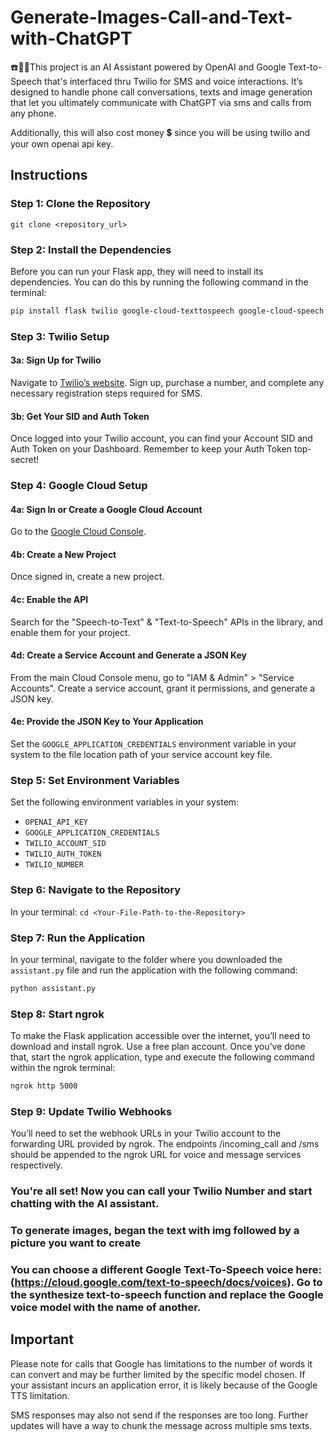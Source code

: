 # Generate-Images-Call-and-Text-with-ChatGPT
☎️📱🤖This project is an AI Assistant powered by OpenAI and Google Text-to-Speech that's interfaced thru Twilio for SMS and voice interactions. It’s designed to handle phone call conversations, texts and image generation that let you ultimately communicate with ChatGPT via sms and calls from any phone. 

Additionally, this will also cost money 💲 since you will be using twilio and your own openai api key. 

## Instructions

### Step 1: Clone the Repository

`git clone <repository_url>`

### Step 2: Install the Dependencies
Before you can run your Flask app, they will need to install its dependencies. You can do this by running the following command in the terminal:

```bash
pip install flask twilio google-cloud-texttospeech google-cloud-speech openai

```
### Step 3: Twilio Setup
#### 3a: Sign Up for Twilio
Navigate to [Twilio’s website](https://twilio.com/). Sign up, purchase a number, and complete any necessary registration steps required for SMS.

#### 3b: Get Your SID and Auth Token
Once logged into your Twilio account, you can find your Account SID and Auth Token on your Dashboard. Remember to keep your Auth Token top-secret!

### Step 4: Google Cloud Setup
#### 4a: Sign In or Create a Google Cloud Account
Go to the [Google Cloud Console](https://console.cloud.google.com/).

#### 4b: Create a New Project
Once signed in, create a new project.

#### 4c: Enable the API
Search for the "Speech-to-Text" & "Text-to-Speech" APIs in the library, and enable them for your project.

#### 4d: Create a Service Account and Generate a JSON Key
From the main Cloud Console menu, go to "IAM & Admin" > "Service Accounts". Create a service account, grant it permissions, and generate a JSON key.

#### 4e: Provide the JSON Key to Your Application
Set the `GOOGLE_APPLICATION_CREDENTIALS` environment variable in your system to the file location path of your service account key file.

### Step 5: Set Environment Variables
Set the following environment variables in your system:
- `OPENAI_API_KEY`
- `GOOGLE_APPLICATION_CREDENTIALS`
- `TWILIO_ACCOUNT_SID`
- `TWILIO_AUTH_TOKEN`
- `TWILIO_NUMBER`

### Step 6: Navigate to the Repository
In your terminal: `cd <Your-File-Path-to-the-Repository>`

### Step 7: Run the Application
In your terminal, navigate to the folder where you downloaded the `assistant.py` file and run the application with the following command:
```bash
python assistant.py
```
### Step 8: Start ngrok
To make the Flask application accessible over the internet, you’ll need to download and install ngrok. Use a free plan account. Once you’ve done that, start the ngrok application, type and execute the following command within the ngrok terminal:

```bash
ngrok http 5000
```
### Step 9: Update Twilio Webhooks
You’ll need to set the webhook URLs in your Twilio account to the forwarding URL provided by ngrok. The endpoints /incoming_call and /sms should be appended to the ngrok URL for voice and message services respectively.

### You're all set! Now you can call your Twilio Number and start chatting with the AI assistant.
### To generate images, began the text with img followed by a picture you want to create
### You can choose a different Google Text-To-Speech voice here: (https://cloud.google.com/text-to-speech/docs/voices). Go to the synthesize text-to-speech function and replace the Google voice model with the name of another. 


## Important
Please note for calls that Google has limitations to the number of words it can convert and may be further limited by the specific model chosen. If your assistant incurs an application error, it is likely because of the Google TTS limitation. 

SMS responses may also not send if the responses are too long. Further updates will have a way to chunk the message across multiple sms texts. 
